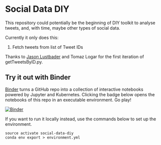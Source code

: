 # Social Data DIY

This repository could potentially be the beginning of DIY toolkit to analyse tweets, and, with time, maybe other types of social data.

Currently it only does this:
1. Fetch tweets from list of Tweet IDs

Thanks to [Jason Lustbader](https://github.com/jasonlustbader) and Tomaz Logar for the first iteration of getTweetsByID.py.

## Try it out with Binder
[Binder](http://mybinder.org/) turns a GitHub repo into a collection of interactive notebooks powered by Jupyter and Kubernetes. Clicking the badge below opens the notebooks of this repo in an executable environment. Go play!

[![Binder](http://mybinder.org/badge.svg)](http://mybinder.org/repo/renecnielsen/social-data-diy)

If you want to run it locally instead, use the commands below to set up the environment.

```
source activate social-data-diy
conda env export > environment.yml
```
